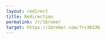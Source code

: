 ```yaml
---
layout: redirect
title: Redirection
permalink: /r/1broker
target: https://1broker.com/?r=36336
---
```

